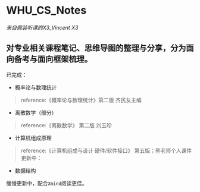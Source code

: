 # WHU_CS_Notes
_来自假装听课的X3_Vincent X3_

对专业相关课程笔记、思维导图的整理与分享，分为面向备考与面向框架梳理。
---
已完成：
- 概率论与数理统计
> reference:《概率论与数理统计》第二版 齐民友主编
- 离散数学（部分）
> reference:《离散数学》 第二版 刘玉珍
- 计算机组成原理
> reference:《计算机组成与设计 硬件/软件接口》 第五版；熊老师个人课件
更新中：
- 数据结构

缓慢更新中，配合`Xmind`阅读更佳。
